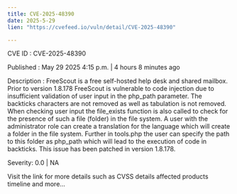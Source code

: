 ```yaml
---
title: CVE-2025-48390
date: 2025-5-29
lien: "https://cvefeed.io/vuln/detail/CVE-2025-48390"

---
```


CVE ID : CVE-2025-48390

Published :  May 29
2025
4:15 p.m. | 4 hours
8 minutes ago

Description : FreeScout is a free self-hosted help desk and shared mailbox. Prior to version 1.8.178
FreeScout is vulnerable to code injection due to insufficient validation of user input in the php_path parameter. The backticks characters are not removed
as well as tabulation is not removed. When checking user input
the file_exists function is also called to check for the presence of such a file (folder) in the file system. A user with the administrator role can create a translation for the language
which will create a folder in the file system. Further in tools.php
the user can specify the path to this folder as php_path
which will lead to the execution of code in backticks. This issue has been patched in version 1.8.178.

Severity: 0.0 | NA

Visit the link for more details
such as CVSS details
affected products
timeline
and more...
